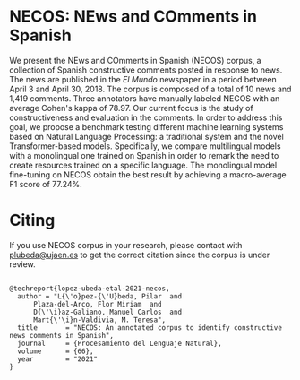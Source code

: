 # NECOS: NEws and COmments in Spanish


We present the NEws and COmments in Spanish (NECOS) corpus, a collection of Spanish constructive comments posted in response to news. The news are published in the *El Mundo* newspaper in a period between April 3 and April 30, 2018. The corpus is composed of a total of 10 news and 1,419 comments. Three annotators have manually labeled NECOS with an average Cohen's kappa of 78.97. Our current focus is the study of constructiveness and evaluation in the comments. In order to address this goal, we propose a benchmark testing different machine learning systems based on Natural Language Processing: a traditional system and the novel Transformer-based models. Specifically, we compare multilingual models with a monolingual one trained on Spanish in order to remark the need to create resources trained on a specific language. The monolingual model fine-tuning on NECOS obtain the best result by achieving a macro-average F1 score of 77.24%.

# Citing

If you use NECOS corpus in your research, please contact with plubeda@ujaen.es to get the correct citation since the corpus is under review. 

```

@techreport{lopez-ubeda-etal-2021-necos,
  author = "L{\'o}pez-{\'U}beda, Pilar  and
      Plaza-del-Arco, Flor Miriam  and
      D{\'\i}az-Galiano, Manuel Carlos  and
      Mart{\'\i}n-Valdivia, M. Teresa",
  title       = "NECOS: An annotated corpus to identify constructive news comments in Spanish",
  journal     = {Procesamiento del Lenguaje Natural},
  volume      = {66},
  year        = "2021"
}
